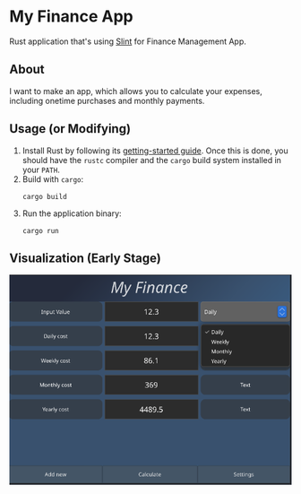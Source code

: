 # My Finance App

Rust application that's using [Slint](https://slint.rs/) for Finance Management App.

## About

I want to make an app, which allows you to calculate your expenses, including onetime purchases and monthly payments. 

## Usage (or Modifying)

1. Install Rust by following its [getting-started guide](https://www.rust-lang.org/learn/get-started).
   Once this is done, you should have the `rustc` compiler and the `cargo` build system installed in your `PATH`. 
2. Build with `cargo`:
    ```
    cargo build
    ```
3. Run the application binary:
    ```
    cargo run
    ```

## Visualization (Early Stage)
![alt text](images/Calculate_ui.png)